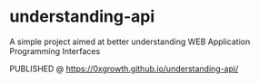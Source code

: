 # understanding-api
A simple project aimed at better understanding WEB Application Programming Interfaces

PUBLISHED @ https://0xgrowth.github.io/understanding-api/
